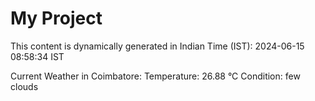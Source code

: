 # My Project

This content is dynamically generated in Indian Time (IST): 2024-06-15 08:58:34 IST


Current Weather in Coimbatore:
Temperature: 26.88 °C
Condition: few clouds
